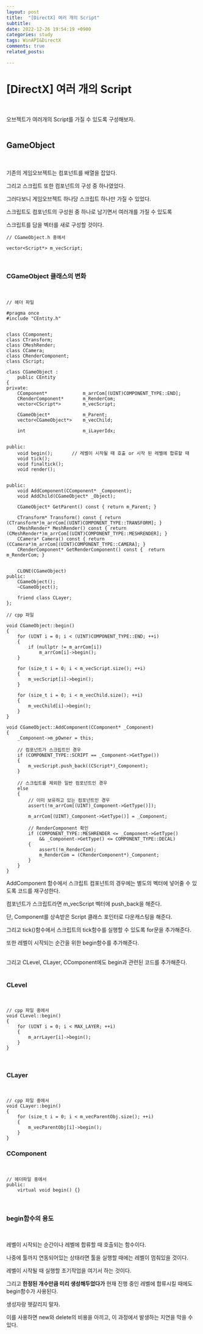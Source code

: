 ```yaml
---
layout: post
title:  "[DirectX] 여러 개의 Script"
subtitle:  
date: 2022-12-26 19:54:19 +0900
categories: study
tags: WinAPI&DirectX
comments: true
related_posts:

---
```


# [DirectX] 여러 개의 Script<br/>
<br/>

오브젝트가 여러개의 Script를 가질 수 있도록 구성해보자.<br/>
<br/>

## GameObject<br/>
<Br/>

기존의 게임오브젝트는 컴포넌트를 배열을 잡았다.<br/>

그리고 스크립트 또한 컴포넌트의 구성 중 하나였었다.<br/>

그러다보니 게임오브젝트 하나당 스크립트 하나만 가질 수 있었다.<br/>

스크립트도 컴포넌트의 구성원 중 하나로 남기면서 여러개를 가질 수 있도록<br/>

스크립트를 담을 벡터를 새로 구성할 것이다.<br/>

```
// CGameObject.h 중에서

vector<Script*> m_vecScript;
```
<br/>

### CGameObject 클래스의 변화<br/>
<br/>

```
// 헤더 파일

#pragma once
#include "CEntity.h"


class CComponent;
class CTransform;
class CMeshRender;
class CCamera;
class CRenderComponent;
class CScript;

class CGameObject :
    public CEntity
{
private:
    CComponent*             m_arrCom[(UINT)COMPONENT_TYPE::END];
    CRenderComponent*       m_RenderCom;
    vector<CScript*>        m_vecScript;

    CGameObject*            m_Parent;
    vector<CGameObject*>    m_vecChild;

    int                     m_iLayerIdx;


public:
    void begin();       // 레벨이 시작될 때 호출 or 시작 된 레벨에 합류할 때
    void tick();        
    void finaltick();
    void render();


public:
    void AddComponent(CComponent* _Component);
    void AddChild(CGameObject* _Object);

    CGameObject* GetParent() const { return m_Parent; }

    CTransform* Transform() const { return (CTransform*)m_arrCom[(UINT)COMPONENT_TYPE::TRANSFORM]; }
    CMeshRender* MeshRender() const { return (CMeshRender*)m_arrCom[(UINT)COMPONENT_TYPE::MESHRENDER]; }
    CCamera* Camera() const { return (CCamera*)m_arrCom[(UINT)COMPONENT_TYPE::CAMERA]; }
    CRenderComponent* GetRenderComponent() const {  return m_RenderCom; }


    CLONE(CGameObject)    
public:
    CGameObject();
    ~CGameObject();

    friend class CLayer;
};
```

```
// cpp 파일

void CGameObject::begin()
{
	for (UINT i = 0; i < (UINT)COMPONENT_TYPE::END; ++i)
	{
		if (nullptr != m_arrCom[i])
			m_arrCom[i]->begin();
	}

	for (size_t i = 0; i < m_vecScript.size(); ++i)
	{
		m_vecScript[i]->begin();
	}

	for (size_t i = 0; i < m_vecChild.size(); ++i)
	{
		m_vecChild[i]->begin();
	}
}

void CGameObject::AddComponent(CComponent* _Component)
{
	_Component->m_pOwner = this;

	// 컴포넌트가 스크립트인 경우
	if (COMPONENT_TYPE::SCRIPT == _Component->GetType())
	{
		m_vecScript.push_back((CScript*)_Component);
	}

	// 스크립트를 제외한 일반 컴포넌트인 경우
	else
	{		
		// 이미 보유하고 있는 컴포넌트인 경우
		assert(!m_arrCom[(UINT)_Component->GetType()]);

		m_arrCom[(UINT)_Component->GetType()] = _Component;

		// RenderComponent 확인
		if (COMPONENT_TYPE::MESHRENDER <= _Component->GetType()
			&& _Component->GetType() <= COMPONENT_TYPE::DECAL)
		{
			assert(!m_RenderCom);
			m_RenderCom = (CRenderComponent*)_Component;
		}
	}
}
```

AddComponent 함수에서 스크립트 컴포넌트의 경우에는 별도의 벡터에 넣어줄 수 있도록 코드를 재구성한다.<br/>

컴포넌트가 스크립트라면 m_vecScript 벡터에 push_back을 해준다.<Br/>

단, Component를 상속받은 Script 클래스 포인터로 다운캐스팅을 해준다.<br/>

그리고 tick()함수에서 스크립트의 tick함수를 실행할 수 있도록 for문을 추가해준다.<br/>

또한 레벨이 시작되는 순간을 위한 begin함수를 추가해준다.<br/>
<br/>

그리고 CLevel, CLayer, CComponent에도 begin과 관련된 코드를 추가해준다.<br/>
<br/>

### CLevel<Br/>
<Br/>

```
// cpp 파일 중에서
void CLevel::begin()
{
	for (UINT i = 0; i < MAX_LAYER; ++i)
	{
		m_arrLayer[i]->begin();
	}
}
```
<br/>

### CLayer<br/>
<Br/>

```
// cpp 파일 중에서
void CLayer::begin()
{
	for (size_t i = 0; i < m_vecParentObj.size(); ++i)
	{
		m_vecParentObj[i]->begin();
	}
}
```

### CComponent<br/>
<br/>

```
// 헤더파일 중에서
public:
    virtual void begin() {}
```
<br/>

### begin함수의 용도<br/>
<br/>

레벨이 시작되는 순간이나 레벨에 합류할 때 호출되는 함수이다.<br/>

나중에 툴까지 연동되어있는 상태라면 툴을 실행할 때에는 레벨이 멈춰있을 것이다.<br/>

레벨이 시작될 때 실행할 초기작업을 여기서 하는 것이다.<br/>

그리고 **한정된 개수만큼 미리 생성해두었다가** 현재 진행 중인 레벨에 합류시킬 때에도 begin함수가 사용된다.<br/>

생성자랑 헷갈리지 말자.<br/>

이를 사용하면 new와 delete의 비용을 아끼고, 이 과정에서 발생하는 지연을 막을 수 있다.<br/>
